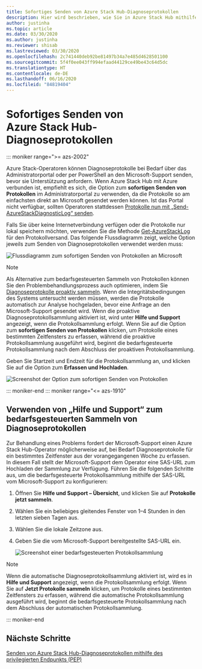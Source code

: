 ```yaml
---
title: Sofortiges Senden von Azure Stack Hub-Diagnoseprotokollen
description: Hier wird beschrieben, wie Sie in Azure Stack Hub mithilfe des Administratorportals oder eines PowerShell-Skripts Diagnoseprotokolle bedarfsgesteuert sammeln.
author: justinha
ms.topic: article
ms.date: 03/30/2020
ms.author: justinha
ms.reviewer: shisab
ms.lastreviewed: 03/30/2020
ms.openlocfilehash: 2c741440deb92be81497b34a7e485d4628501100
ms.sourcegitcommit: 5f4f0ee043ff994efaad44129ce49be43c64d5dc
ms.translationtype: HT
ms.contentlocale: de-DE
ms.lasthandoff: 06/16/2020
ms.locfileid: "84819404"
---
```

# <a name="send-azure-stack-hub-diagnostic-logs-now"></a>Sofortiges Senden von Azure Stack Hub-Diagnoseprotokollen

::: moniker range=">= azs-2002"

Azure Stack-Operatoren können Diagnoseprotokolle bei Bedarf über das Administratorportal oder per PowerShell an den Microsoft-Support senden, bevor sie Unterstützung anfordern. Wenn Azure Stack Hub mit Azure verbunden ist, empfiehlt es sich, die Option zum **sofortigen Senden von Protokollen** im Administratorportal zu verwenden, da die Protokolle so am einfachsten direkt an Microsoft gesendet werden können. Ist das Portal nicht verfügbar, sollten Operatoren stattdessen [Protokolle nun mit „Send-AzureStackDiagnosticLog“ senden](azure-stack-configure-on-demand-diagnostic-log-collection-powershell-tzl.md). 

Falls Sie über keine Internetverbindung verfügen oder die Protokolle nur lokal speichern möchten, verwenden Sie die Methode [Get-AzureStackLog](azure-stack-get-azurestacklog.md) für den Protokollversand. Das folgende Flussdiagramm zeigt, welche Option jeweils zum Senden von Diagnoseprotokollen verwendet werden muss: 

![Flussdiagramm zum sofortigen Senden von Protokollen an Microsoft](media/azure-stack-help-and-support/send-logs-now-flowchart.png)

>[!NOTE]
>Als Alternative zum bedarfsgesteuerten Sammeln von Protokollen können Sie den Problembehandlungsprozess auch optimieren, indem Sie [Diagnoseprotokolle proaktiv sammeln](azure-stack-configure-automatic-diagnostic-log-collection-tzl.md). Wenn die Integritätsbedingungen des Systems untersucht werden müssen, werden die Protokolle automatisch zur Analyse hochgeladen, bevor eine Anfrage an den Microsoft-Support gesendet wird. Wenn die proaktive Diagnoseprotokollsammlung aktiviert ist, wird unter **Hilfe und Support** angezeigt, wenn die Protokollsammlung erfolgt. Wenn Sie auf die Option zum **sofortigen Senden von Protokollen** klicken, um Protokolle eines bestimmten Zeitfensters zu erfassen, während die proaktive Protokollsammlung ausgeführt wird, beginnt die bedarfsgesteuerte Protokollsammlung nach dem Abschluss der proaktiven Protokollsammlung.

Geben Sie Startzeit und Endzeit für die Protokollsammlung an, und klicken Sie auf die Option zum **Erfassen und Hochladen**. 

![Screenshot der Option zum sofortigen Senden von Protokollen](media/azure-stack-help-and-support/send-logs-now.png)


::: moniker-end
::: moniker range="<= azs-1910"
## <a name="use-help-and-support-to-collect-diagnostic-logs-on-demand"></a>Verwenden von „Hilfe und Support“ zum bedarfsgesteuerten Sammeln von Diagnoseprotokollen

Zur Behandlung eines Problems fordert der Microsoft-Support einen Azure Stack Hub-Operator möglicherweise auf, bei Bedarf Diagnoseprotokolle für ein bestimmtes Zeitfenster aus der vorangegangenen Woche zu erfassen. In diesem Fall stellt der Microsoft-Support dem Operator eine SAS-URL zum Hochladen der Sammlung zur Verfügung. 
Führen Sie die folgenden Schritte aus, um die bedarfsgesteuerte Protokollsammlung mithilfe der SAS-URL vom Microsoft-Support zu konfigurieren:

1. Öffnen Sie **Hilfe und Support – Übersicht**, und klicken Sie auf **Protokolle jetzt sammeln**. 
1. Wählen Sie ein beliebiges gleitendes Fenster von 1–4 Stunden in den letzten sieben Tagen aus. 
1. Wählen Sie die lokale Zeitzone aus.
1. Geben Sie die vom Microsoft-Support bereitgestellte SAS-URL ein.

   ![Screenshot einer bedarfsgesteuerten Protokollsammlung](media/azure-stack-automatic-log-collection/collect-logs-now.png)

>[!NOTE]
>Wenn die automatische Diagnoseprotokollsammlung aktiviert ist, wird es in **Hilfe und Support** angezeigt, wenn die Protokollsammlung erfolgt. Wenn Sie auf **Jetzt Protokolle sammeln** klicken, um Protokolle eines bestimmten Zeitfensters zu erfassen, während die automatische Protokollsammlung ausgeführt wird, beginnt die bedarfsgesteuerte Protokollsammlung nach dem Abschluss der automatischen Protokollsammlung. 


::: moniker-end


## <a name="next-steps"></a>Nächste Schritte

[Senden von Azure Stack Hub-Diagnoseprotokollen mithilfe des privilegierten Endpunkts (PEP)](azure-stack-configure-on-demand-diagnostic-log-collection-powershell-tzl.md)

